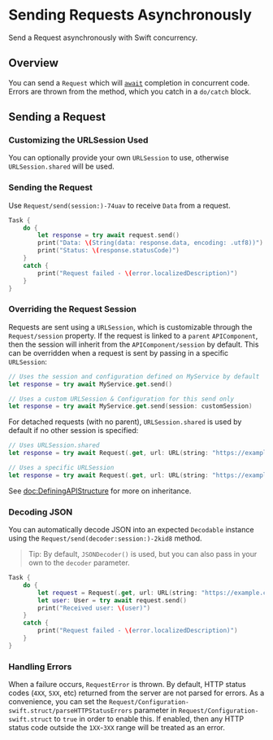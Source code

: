 # Sending Requests Asynchronously

Send a Request asynchronously with Swift concurrency.

## Overview

You can send a ``Request`` which will [`await`](https://docs.swift.org/swift-book/LanguageGuide/Concurrency.html)
completion in concurrent code. Errors are thrown from the method, which you catch in a `do/catch` block.

## Sending a Request

### Customizing the URLSession Used

You can optionally provide your own `URLSession` to use, otherwise `URLSession.shared` will be used.

### Sending the Request

Use ``Request/send(session:)-74uav`` to receive `Data` from a request.

```swift
Task {
    do {
        let response = try await request.send()
        print("Data: \(String(data: response.data, encoding: .utf8))")
        print("Status: \(response.statusCode)")
    }
    catch {
        print("Request failed - \(error.localizedDescription)")
    }
}
```

### Overriding the Request Session

Requests are sent using a `URLSession`, which is customizable through the ``Request/session`` property. If
the request is linked to a `parent` ``APIComponent``, then the session will inherit from the ``APIComponent/session`` by
default. This can be overridden when a request is sent by passing in a specific `URLSession`:

```swift
// Uses the session and configuration defined on MyService by default
let response = try await MyService.get.send()

// Uses a custom URLSession & Configuration for this send only
let response = try await MyService.get.send(session: customSession)
```

For detached requests (with no parent), `URLSession.shared` is used by default if no other session is specified:

```swift
// Uses URLSession.shared
let response = try await Request(.get, url: URL(string: "https://example.com/")!)

// Uses a specific URLSession
let response = try await Request(.get, url: URL(string: "https://example.com/")!, session: customSession)
```

See <doc:DefiningAPIStructure> for more on inheritance.

### Decoding JSON

You can automatically decode JSON into an expected `Decodable` instance using the
``Request/send(decoder:session:)-2kid8`` method.

> Tip: By default, `JSONDecoder()` is used, but you
can also pass in your own to the `decoder` parameter.

```swift
Task {
    do {
        let request = Request(.get, url: URL(string: "https://example.com")!)
        let user: User = try await request.send()
        print("Received user: \(user)")
    }
    catch {
        print("Request failed - \(error.localizedDescription)")
    }
}
```

### Handling Errors

When a failure occurs, ``RequestError`` is thrown. By default, HTTP status codes (`4XX`, `5XX`, etc) returned from the
server are not parsed for errors. As a convenience, you can set the
``Request/Configuration-swift.struct/parseHTTPStatusErrors`` parameter in ``Request/Configuration-swift.struct`` to
`true` in order to enable this. If enabled, then any HTTP status code outside the `1XX`-`3XX` range will be treated as
an error.
